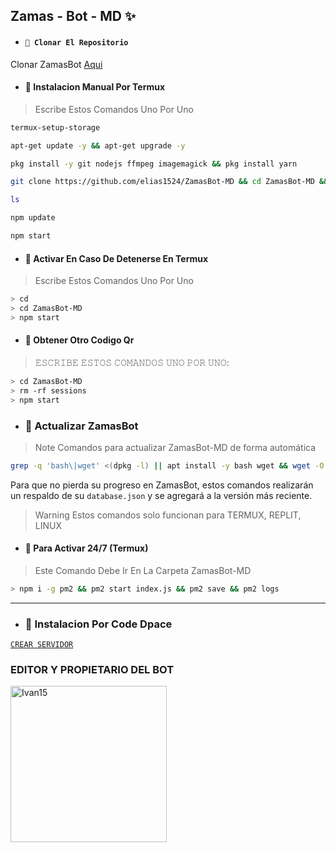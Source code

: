 ## Zamas - Bot - MD ✨️

- #### `🚩 Clonar El Repositorio`
 Clonar ZamasBot [Aqui](https://github.com/elias1524/ZamasBot-MD/fork)

- #### 🚩 Instalacion Manual Por Termux
> Escribe Estos Comandos Uno Por Uno

```bash
termux-setup-storage
```

```bash
apt-get update -y && apt-get upgrade -y
```

```bash
pkg install -y git nodejs ffmpeg imagemagick && pkg install yarn
```

```bash
git clone https://github.com/elias1524/ZamasBot-MD && cd ZamasBot-MD && yarn install && npm install
```

```bash
ls
```
```bash
npm update
```

```bash
npm start
```

- #### 🚩 Activar En Caso De Detenerse En Termux
> Escribe Estos Comandos Uno Por Uno
```bash
> cd
> cd ZamasBot-MD
> npm start
```

- #### 🚩 Obtener Otro Codigo Qr
> 𝙴𝚂𝙲𝚁𝙸𝙱𝙴 𝙴𝚂𝚃𝙾𝚂 𝙲𝙾𝙼𝙰𝙽𝙳𝙾𝚂 𝚄𝙽𝙾 𝙿𝙾𝚁 𝚄𝙽𝙾:
```bash
> cd ZamasBot-MD
> rm -rf sessions
> npm start
```

- ### 🚩 Actualizar ZamasBot 
> Note Comandos para actualizar ZamasBot-MD de forma automática
```bash
grep -q 'bash\|wget' <(dpkg -l) || apt install -y bash wget && wget -O - https://raw.githubusercontent.com/elias1524/ZamasBot-MD/master/update.sh | bash
```
Para que no pierda su progreso en ZamasBot, estos comandos realizarán un respaldo de su `database.json` y se agregará a la versión más reciente.

> Warning Estos comandos solo funcionan para TERMUX, REPLIT, LINUX

- #### 🎌 Para Activar 24/7 (Termux)
> Este Comando Debe Ir En La Carpeta ZamasBot-MD
```bash
> npm i -g pm2 && pm2 start index.js && pm2 save && pm2 logs
```
----
- ### 🎌 Instalacion Por Code Dpace

[`CREAR SERVIDOR`](https://github.com/codespaces/new?skip_quickstart=true&machine=basicLinux32gb&repo=674862525&ref=main&geo=UsEast)


### EDITOR Y PROPIETARIO DEL BOT
<a href="https://github.com/elias1524"><img src="https://github.com/elias1524.png" width="250" height="250" alt="Ivan15"/></a>